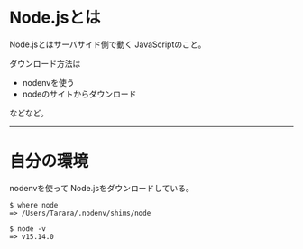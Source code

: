 # Node.jsとは
Node.jsとはサーバサイド側で動く JavaScriptのこと。  
  
ダウンロード方法は
- nodenvを使う  
- nodeのサイトからダウンロード  

などなど。
***

# 自分の環境
nodenvを使って Node.jsをダウンロードしている。
~~~
$ where node
=> /Users/Tarara/.nodenv/shims/node
~~~
~~~
$ node -v
=> v15.14.0
~~~
